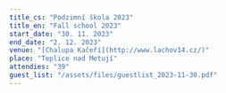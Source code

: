```yaml
---
title_cs: "Podzimní škola 2023"
title_en: "Fall school 2023"
start_date: "30. 11. 2023"
end_date: "2. 12. 2023"
venue: "[Chalupa Kačeří](http://www.lachov14.cz/)"
place: "Teplice nad Metují"
attendies: "39"
guest_list: "/assets/files/guestlist_2023-11-30.pdf"
---
```

